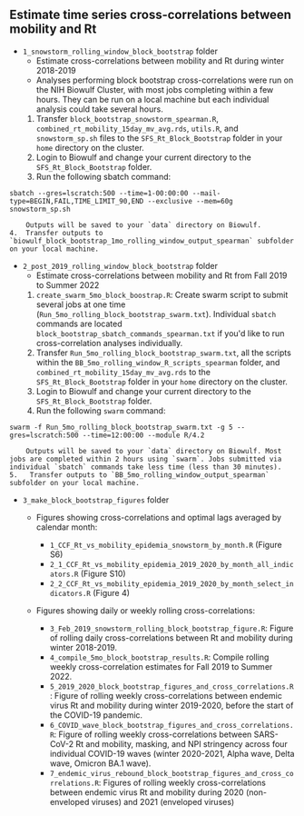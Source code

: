 ## Estimate time series cross-correlations between mobility and Rt

* `1_snowstorm_rolling_window_block_bootstrap` folder
    *   Estimate cross-correlations between mobility and Rt during winter 2018-2019
    *   Analyses performing block bootstrap cross-correlations were run on the NIH Biowulf Cluster, with most jobs completing within a few hours. They can be run on a local machine but each individual analysis could take several hours.
    1.  Transfer `block_bootstrap_snowstorm_spearman.R`, `combined_rt_mobility_15day_mv_avg.rds`, `utils.R`, and `snowstorm_sp.sh` files to the `SFS_Rt_Block_Bootstrap` folder in your `home` directory on the cluster.
    2.  Login to Biowulf and change your current directory to the `SFS_Rt_Block_Bootstrap` folder.
    3.  Run the following sbatch command:
```
sbatch --gres=lscratch:500 --time=1-00:00:00 --mail-type=BEGIN,FAIL,TIME_LIMIT_90,END --exclusive --mem=60g snowstorm_sp.sh
````
        Outputs will be saved to your `data` directory on Biowulf. 
    4.  Transfer outputs to `biowulf_block_bootstrap_1mo_rolling_window_output_spearman` subfolder on your local machine.

* `2_post_2019_rolling_window_block_bootstrap` folder
    *   Estimate cross-correlations between mobility and Rt from Fall 2019 to Summer 2022
    1.  `create_swarm_5mo_block_boostrap.R`: Create swarm script to submit several jobs at one time (`Run_5mo_rolling_block_bootstrap_swarm.txt`). Individual `sbatch` commands are located `block_bootstrap_sbatch_commands_spearman.txt` if you'd like to run cross-correlation analyses individually.
    2.  Transfer `Run_5mo_rolling_block_bootstrap_swarm.txt`, all the scripts within the `BB_5mo_rolling_window_R_scripts_spearman` folder, and `combined_rt_mobility_15day_mv_avg.rds` to the `SFS_Rt_Block_Bootstrap` folder in your `home` directory on the cluster.
    3.  Login to Biowulf and change your current directory to the `SFS_Rt_Block_Bootstrap` folder.
    4.  Run the following `swarm` command:
```
swarm -f Run_5mo_rolling_block_bootstrap_swarm.txt -g 5 --gres=lscratch:500 --time=12:00:00 --module R/4.2
````
        Outputs will be saved to your `data` directory on Biowulf. Most jobs are completed within 2 hours using `swarm`. Jobs submitted via individual `sbatch` commands take less time (less than 30 minutes).
    5.   Transfer outputs to `BB_5mo_rolling_window_output_spearman` subfolder on your local machine.
    
* `3_make_block_bootstrap_figures` folder
    *   Figures showing cross-correlations and optimal lags averaged by calendar month:
        *   `1_CCF_Rt_vs_mobility_epidemia_snowstorm_by_month.R` (Figure S6)
        *   `2_1_CCF_Rt_vs_mobility_epidemia_2019_2020_by_month_all_indicators.R` (Figure S10)
        *   `2_2_CCF_Rt_vs_mobility_epidemia_2019_2020_by_month_select_indicators.R` (Figure 4)

    *   Figures showing daily or weekly rolling cross-correlations:
        *   `3_Feb_2019_snowstorm_rolling_block_bootstrap_figure.R`: Figure of rolling daily cross-correlations between Rt and mobility during winter 2018-2019.
        *   `4_compile_5mo_block_bootstrap_results.R`: Compile rolling weekly cross-correlation estimates for Fall 2019 to Summer 2022.
        *   `5_2019_2020_block_bootstrap_figures_and_cross_correlations.R`: Figure of rolling weekly cross-correlations between endemic virus Rt and mobility during winter 2019-2020, before the start of the COVID-19 pandemic.
        *   `6_COVID_wave_block_bootstrap_figures_and_cross_correlations.R`: Figure of rolling weekly cross-correlations between SARS-CoV-2 Rt and mobility, masking, and NPI stringency across four individual COVID-19 waves (winter 2020-2021, Alpha wave, Delta wave, Omicron BA.1 wave).
        * `7_endemic_virus_rebound_block_bootstrap_figures_and_cross_correlations.R`: Figures of rolling weekly cross-correlations between endemic virus Rt and mobility during 2020 (non-enveloped viruses) and 2021 (enveloped viruses)
